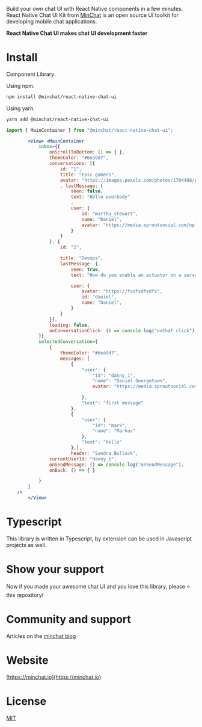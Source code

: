 Build your own chat UI with React Native components in a few minutes. React Native Chat UI Kit from [MinChat](https://minchat.io) is an open source UI toolkit for developing mobile chat applications.

**React Native Chat UI makes chat UI development faster**


# Install

Component Library

Using npm.
```bash
npm install @minchat/react-native-chat-ui
```

Using yarn.
```bash
yarn add @minchat/react-native-chat-ui
```


```jsx
import { MainContainer } from "@minchat/react-native-chat-ui";

        <View> <MainContainer
            inbox={{
                onScrollToBottom: () => { },
                themeColor: "#6ea9d7",
                conversations: [{
                    id: "1",
                    title: "Epic gamers",
                    avatar: "https://images.pexels.com/photos/1704488/pexels-photo-1704488.jpeg?cs=srgb&dl=pexels-suliman-sallehi-1704488.jpg&fm=jpg"
                    , lastMessage: {
                        seen: false,
                        text: "Hello everbody"
                        ,
                        user: {
                            id: "martha_stewart",
                            name: "Daniel",
                            avatar: "https://media.sproutsocial.com/uploads/2022/06/profile-picture.jpeg"
                        }
                    }
                }, {
                    id: "2",

                    title: "Devops",
                    lastMessage: {
                        seen: true,
                        text: "How do you enable an actuator on a servo motor of a hardware and design laboratory experiment in the city,an actuator on a servo motor of a hardware and design laboratory experiment in the city",

                        user: {
                            avatar: "https://fsdfsdfsdfs",
                            id: "daniel",
                            name: "Daniel",
                        }
                    }
                }],
                loading: false,
                onConversationClick: () => console.log("onChat click"),
            }}
            selectedConversation={
                {
                    themeColor: "#6ea9d7",
                    messages: [
                        {
                            "user": {
                                "id": "danny_1",
                                "name": "Daniel Georgetown",
                                avatar: "https://media.sproutsocial.com/uploads/2022/06/profile-picture.jpeg"

                            },
                            "text": "first message"
                        },
                        {
                            "user": {
                                "id": "mark",
                                "name": "Markus"
                            },
                            "text": "hello"
                        },],
                        header: "Sandra Bullock",
                currentUserId: "danny_1",
                onSendMessage: () => console.log("onSendMessage"),
                onBack: () => { }

            }
        }
    />
        </View>
```

# Typescript

This library is written in Typescript, by extension can be used in Javascript projects as well.

# Show your support
Now if you made your awesome chat UI and you love this library, please ⭐ this repository!

# Community and support

Articles on the [minchat blog](https://minchat.io/blog)

# Website

[https://minchat.io](https://minchat.io)

# License

[MIT](https://github.com/MinChatHQ/react-native-chat-ui/blob/master/LICENSE)
